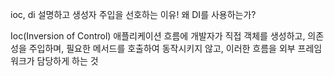 ioc, di 설명하고 생성자 주입을 선호하는 이유! 왜 DI를 사용하는가?

Ioc(Inversion of Control)
애플리케이션 흐름에 개발자가 직접 객체를 생성하고, 의존성을 주입하며, 필요한 메서드를 호출하여 동작시키지 않고,  이러한 흐름을 외부 프레임워크가 담당하게 하는 것
